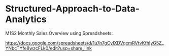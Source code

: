 # Structured-Approach-to-Data-Analytics

M1S2 Monthly Sales Overview using Spreadsheets:

https://docs.google.com/spreadsheets/d/1u7n7gCyIXDVqcmRVtvKfhIyG5Z_YNbcTYfe8wzcFLk0/edit?usp=share_link
